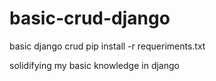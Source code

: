 # basic-crud-django
basic django crud
pip install -r requeriments.txt

solidifying my basic knowledge in django
